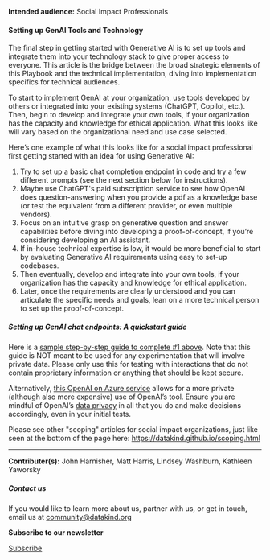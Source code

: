 




**Intended audience:**
Social Impact Professionals






#### Setting up GenAI Tools and Technology


The final step in getting started with Generative AI is to set up tools and integrate them into your technology stack to give proper access to everyone. This article is the bridge between the broad strategic elements of this Playbook and the technical implementation, diving into implementation specifics for technical audiences.


To start to implement GenAI at your organization, use tools developed by others or integrated into your existing systems (ChatGPT, Copilot, etc.). Then, begin to develop and integrate your own tools, if your organization has the capacity and knowledge for ethical application. What this looks like will vary based on the organizational need and use case selected.


Here’s one example of what this looks like for a social impact professional first getting started with an idea for using Generative AI:


1. Try to set up a basic chat completion endpoint in code and try a few different prompts (see the next section below for instructions).
2. Maybe use ChatGPT's paid subscription service to see how OpenAI does question\-answering when you provide a pdf as a knowledge base (or test the equivalent from a different provider, or even multiple vendors).
3. Focus on an intuitive grasp on generative question and answer capabilities before diving into developing a proof\-of\-concept, if you’re considering developing an AI assistant.
4. If in\-house technical expertise is low, it would be more beneficial to start by evaluating Generative AI requirements using easy to set\-up codebases.
5. Then eventually, develop and integrate into your own tools, if your organization has the capacity and knowledge for ethical application.
6. Later, once the requirements are clearly understood and you can articulate the specific needs and goals, lean on a more technical person to set up the proof\-of\-concept.


##### Setting up GenAI chat endpoints: A quickstart guide


Here is a [sample step\-by\-step guide to complete \#1 above](https://github.com/datakind/chatbot-quickstart/tree/dg/guide). Note that this guide is NOT meant to be used for any experimentation that will involve private data. Please only use this for testing with interactions that do not contain proprietary information or anything that should be kept secure.


Alternatively, [this OpenAI on Azure service](https://azure.microsoft.com/en-us/products/ai-services/openai-service) allows for a more private (although also more expensive) use of OpenAI’s tool. Ensure you are mindful of OpenAI’s [data privacy](https://learn.microsoft.com/en-us/legal/cognitive-services/openai/data-privacy) in all that you do and make decisions accordingly, even in your initial tests.


Please see other "scoping" articles for social impact organizations, just like seen at the bottom of the page here: <https://datakind.github.io/scoping.html>




---


 **Contributer(s):** John Harnisher, Matt Harris, Lindsey Washburn, Kathleen Yaworsky







##### Contact us


If you would like to learn more about us, partner with us, or get in touch, email us at community@datakind.org



 
**Subscribe to our newsletter**
  

[Subscribe](https://www.datakind.org/subscribe/)



